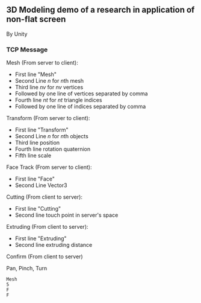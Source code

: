 ## 3D Modeling demo of a research in application of non-flat screen

By Unity

### TCP Message
Mesh (From server to client):
- First line "Mesh"
- Second Line $n$ for $n$th mesh
- Third line $nv$ for $nv$ vertices
- Followed by one line of vertices separated by comma
- Fourth line $nt$ for $nt$ triangle indices
- Followed by one line of indices separated by comma

Transform (From server to client):
- First line "Transform"
- Second Line $n$ for $n$th objects
- Third line position
- Fourth line rotation quaternion
- Fifth line scale

Face Track (From server to client):
- First line "Face"
- Second Line Vector3

Cutting (From client to server):
- First line "Cutting"
- Second line touch point in server's space

Extruding (From client to server):
- First line "Extruding"
- Second line extruding distance

Confirm (From client to server)

Pan, Pinch, Turn

```
Mesh
5
F
F
```